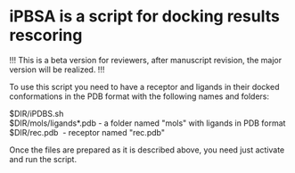# iPBSA is a script for docking results rescoring
!!! This is a beta version for reviewers, after manuscript revision, the major version will be realized. !!!


To use this script you need to have a receptor and ligands in their docked conformations in the PDB format with the following names and folders:

$DIR/iPDBS.sh       
$DIR/mols/ligands*.pdb - a folder named "mols" with ligands in PDB format       
$DIR/rec.pdb  - receptor named "rec.pdb"        

Once the files are prepared as it is described above, you need just activate and run the script.
